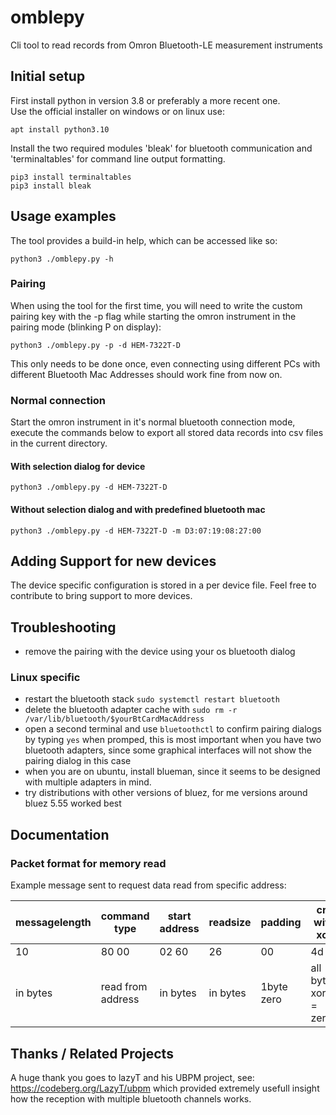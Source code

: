 # omblepy
Cli tool to read records from Omron Bluetooth-LE measurement instruments


## Initial setup
First install python in version 3.8 or preferably a more recent one. <br>
Use the official installer on windows or on linux use:<br>
```
apt install python3.10
```

Install the two required modules 'bleak' for bluetooth communication and 'terminaltables' for command line output formatting. <br>
```
pip3 install terminaltables
pip3 install bleak
```

## Usage examples
The tool provides a build-in help, which can be accessed like so:
```
python3 ./omblepy.py -h
```
### Pairing
When using the tool for the first time, you will need to write the custom pairing key with the -p flag while starting the omron instrument in the pairing mode (blinking P on display):
```
python3 ./omblepy.py -p -d HEM-7322T-D
```
This only needs to be done once, even connecting using different PCs with different Bluetooth Mac Addresses should work fine from now on.
### Normal connection
Start the omron instrument in it's normal bluetooth connection mode, execute the commands below to export all stored data records into csv files in the current directory.
#### With selection dialog for device
```
python3 ./omblepy.py -d HEM-7322T-D
```
#### Without selection dialog and with predefined bluetooth mac
```
python3 ./omblepy.py -d HEM-7322T-D -m D3:07:19:08:27:00
```

## Adding Support for new devices
The device specific configuration is stored in a per device file. 
Feel free to contribute to bring support to more devices.

## Troubleshooting
- remove the pairing with the device using your os bluetooth dialog
### Linux specific
- restart the bluetooth stack `sudo systemctl restart bluetooth`
- delete the bluetooth adapter cache with `sudo rm -r /var/lib/bluetooth/$yourBtCardMacAddress`
- open a second terminal and use `bluetoothctl` to confirm pairing dialogs by typing `yes` when promped, 
  this is most important when you have two bluetooth adapters, since some graphical interfaces will not show the pairing dialog in this case
- when you are on ubuntu, install blueman, since it seems to be designed with multiple adapters in mind.
- try distributions with other versions of bluez, for me versions around bluez 5.55 worked best


## Documentation 

### Packet format for memory read

Example message sent to request data read from specific address:

messagelength | command type      | start address | readsize | padding     | crc with xor
---           | ---               | ---           | ---      | ---         | ---
10            | 80 00             | 02 60         | 26       | 00          | 4d
in bytes      | read from address | in bytes      | in bytes | 1byte zero  | all bytes xored = zero

## Thanks / Related Projects
A huge thank you goes to lazyT and his UBPM project, see:
https://codeberg.org/LazyT/ubpm
which provided extremely usefull insight how the reception with multiple bluetooth channels works.
